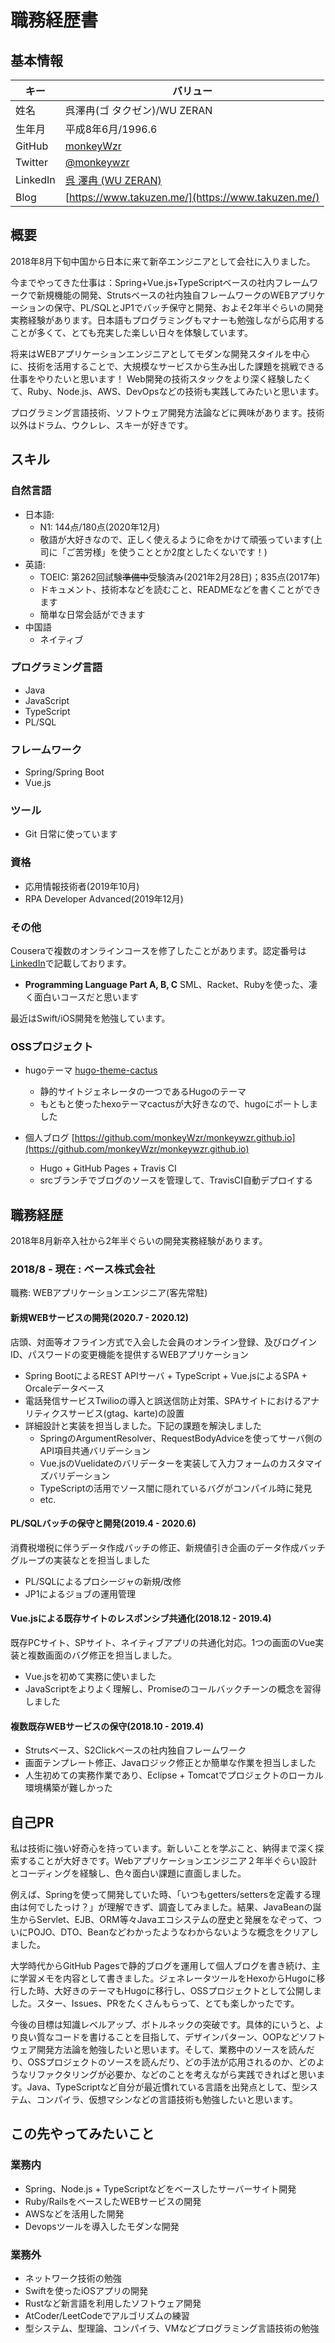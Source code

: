 # 職務経歴書

## 基本情報

|キー|バリュー|
|----|-------|
|姓名|呉澤冉(ゴ タクゼン)/WU ZERAN|
|生年月|平成8年6月/1996.6|
|GitHub|[monkeyWzr](https://github.com/monkeyWzr)|
|Twitter|[@monkeywzr](https://twitter.com/monkeywzr)|
|LinkedIn|[呉 澤冉 (WU ZERAN)](https://www.linkedin.com/in/monkeywzr/)|
|Blog|[https://www.takuzen.me/](https://www.takuzen.me/)|

## 概要

2018年8月下旬中国から日本に来て新卒エンジニアとして会社に入りました。

今までやってきた仕事は：Spring+Vue.js+TypeScriptベースの社内フレームワークで新規機能の開発、Strutsベースの社内独自フレームワークのWEBアプリケーションの保守、PL/SQLとJP1でバッチ保守と開発、およそ2年半ぐらいの開発実務経験があります。日本語もプログラミングもマナーも勉強しながら応用することが多くて、とても充実した楽しい日々を体験しています。

将来はWEBアプリケーションエンジニアとしてモダンな開発スタイルを中心に、技術を活用することで、大規模なサービスから生み出した課題を挑戦できる仕事をやりたいと思います！ Web開発の技術スタックをより深く経験したくて、Ruby、Node.js、AWS、DevOpsなどの技術も実践してみたいと思います。

プログラミング言語技術、ソフトウェア開発方法論などに興味があります。技術以外はドラム、ウクレレ、スキーが好きです。

## スキル

### 自然言語

* 日本語:
  - N1: 144点/180点(2020年12月)
  - 敬語が大好きなので、正しく使えるように命をかけて頑張っています(上司に「ご苦労様」を使うこととか2度としたくないです！)
* 英語:
  - TOEIC: 第262回試験~~準備中~~受験済み(2021年2月28日)；835点(2017年)
  - ドキュメント、技術本などを読むこと、READMEなどを書くことができます
  - 簡単な日常会話ができます
* 中国語
  - ネイティブ

### プログラミング言語

* Java
* JavaScript
* TypeScript
* PL/SQL

### フレームワーク

* Spring/Spring Boot
* Vue.js

### ツール

* Git 日常に使っています

### 資格

* 応用情報技術者(2019年10月)
* RPA Developer Advanced(2019年12月)

### その他

Couseraで複数のオンラインコースを修了したことがあります。認定番号は[LinkedIn](https://www.linkedin.com/in/monkeywzr/)で記載しております。

* **Programming Language Part A, B, C** SML、Racket、Rubyを使った、凄く面白いコースだと思います

最近はSwift/iOS開発を勉強しています。

### OSSプロジェクト

* hugoテーマ [hugo-theme-cactus](https://github.com/monkeyWzr/hugo-theme-cactus)
  - 静的サイトジェネレータの一つであるHugoのテーマ
  - もともと使ったhexoテーマcactusが大好きなので、hugoにポートしました

* 個人ブログ [https://github.com/monkeyWzr/monkeywzr.github.io](https://github.com/monkeyWzr/monkeywzr.github.io)
  - Hugo + GitHub Pages + Travis CI
  - srcブランチでブログのソースを管理して、TravisCI自動デプロイする

## 職務経歴

2018年8月新卒入社から2年半ぐらいの開発実務経験があります。

### 2018/8 - 現在 : ベース株式会社

職務: WEBアプリケーションエンジニア(客先常駐)

#### 新規WEBサービスの開発(2020.7 - 2020.12)

店頭、対面等オフライン方式で入会した会員のオンライン登録、及びログインID、パスワードの変更機能を提供するWEBアプリケーション

* Spring BootによるREST APIサーバ + TypeScript + Vue.jsによるSPA + Orcaleデータベース
* 電話発信サービスTwilioの導入と誤送信防止対策、SPAサイトにおけるアナリティクスサービス(gtag、karte)の設置
* 詳細設計と実装を担当しました。下記の課題を解決しました
  - SpringのArgumentResolver、RequestBodyAdviceを使ってサーバ側のAPI項目共通バリデーション
  - Vue.jsのVuelidateのバリデーターを実装して入力フォームのカスタマイズバリデーション
  - TypeScriptの活用でソース闇に隠れているバグがコンパイル時に発見
  - etc.

#### PL/SQLバッチの保守と開発(2019.4 - 2020.6)

消費税増税に伴うデータ作成バッチの修正、新規値引き企画のデータ作成バッチグループの実装なとを担当しました

* PL/SQLによるプロシージャの新規/改修
* JP1によるジョブの運用管理

#### Vue.jsによる既存サイトのレスポンシブ共通化(2018.12 - 2019.4)

既存PCサイト、SPサイト、ネイティブアプリの共通化対応。1つの画面のVue実装と複数画面のバグ修正を担当しました。

* Vue.jsを初めて実務に使いました
* JavaScriptをよりよく理解し、Promiseのコールバックチーンの概念を習得しました

#### 複数既存WEBサービスの保守(2018.10 - 2019.4)

* Strutsベース、S2Clickベースの社内独自フレームワーク
* 画面テンプレート修正、Javaロジック修正とか簡単な作業を担当しました
* 人生初めての実務作業であり、Eclipse + Tomcatでプロジェクトのローカル環境構築が難しかった


## 自己PR

私は技術に強い好奇心を持っています。新しいことを学ぶこと、納得まで深く探索することが大好きです。Webアプリケーションエンジニア２年半ぐらい設計とコーディングを経験し、色々面白い課題に直面しました。

例えば、Springを使って開発していた時、「いつもgetters/settersを定義する理由は何でしたっけ？」が理解できず、調査してみました。結果、JavaBeanの誕生からServlet、EJB、ORM等々Javaエコシステムの歴史と発展をなぞって、ついにPOJO、DTO、Beanなどわかったようなわからないような概念をクリアしました。

大学時代からGitHub Pagesで静的ブログを運用して個人ブログを書き続け、主に学習メモを内容として書きました。ジェネレータツールをHexoからHugoに移行した時、大好きのテーマもHugoに移行し、OSSプロジェクトとして公開しました。スター、Issues、PRをたくさんもらって、とても楽しかったです。

今後の目標は知識レベルアップ、ボトルネックの突破です。具体的にいうと、より良い質なコードを書けることを目指して、デザインパターン、OOPなどソフトウェア開発方法論を勉強したいと思います。そして、業務中のソースを読んだり、OSSプロジェクトのソースを読んだり、どの手法が応用されるのか、どのようなリファクタリングが必要か、などのことを考えながら実践できればと思います。Java、TypeScriptなど自分が最近慣れている言語を出発点として、型システム、コンパイラ、仮想マシンなどの言語技術も勉強したいと思います。

## この先やってみたいこと

### 業務内

* Spring、Node.js + TypeScriptなどをベースしたサーバーサイト開発
* Ruby/RailsをベースしたWEBサービスの開発
* AWSなどを活用した開発
* Devopsツールを導入したモダンな開発

### 業務外

* ネットワーク技術の勉強
* Swiftを使ったiOSアプリの開発
* Rustなど新言語を利用したソフトウェア開発
* AtCoder/LeetCodeでアルゴリズムの練習
* 型システム、型理論、コンパイラ、VMなどプログラミング言語技術の勉強
